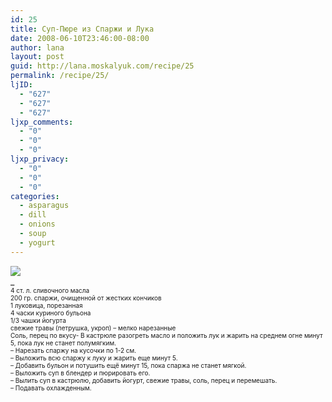 ```yaml
---
id: 25
title: Суп-Пюре из Спаржи и Лука
date: 2008-06-10T23:46:00-08:00
author: lana
layout: post
guid: http://lana.moskalyuk.com/recipe/25
permalink: /recipe/25/
ljID:
  - "627"
  - "627"
  - "627"
ljxp_comments:
  - "0"
  - "0"
  - "0"
ljxp_privacy:
  - "0"
  - "0"
  - "0"
categories:
  - asparagus
  - dill
  - onions
  - soup
  - yogurt
---
```

![](http://farm3.static.flickr.com/2257/2570008816_c963fb86b3.jpg?v=0)  
_<span style="font-size: x-small"><br /> 4 ст. л. сливочного масла<br /> 200 гр. спаржи, очищенной от жестких кончиков<br /> 1 луковица, порезанная<br /> 4 часки куриного бульона<br /> 1/3 чашки йогурта<br /> свежие травы (петрушка, укроп) &#8211; мелко нарезанные<br /> Соль, перец по вкусу- В кастрюле разогреть масло и положить лук и жарить на среднем огне минут 5, пока лук не станет полумягким.<br /> &#8211; Нарезать спаржу на кусочки по 1-2 см.<br /> &#8211; Выложить всю спаржу к луку и жарить еще минут 5.<br /> &#8211; Добавить бульон и потушить ещё минут 15, пока спаржа не станет мягкой.<br /> &#8211; Выложить суп в блендер и пюрировать его.<br /> &#8211; Вылить суп в кастрюлю, добавить йогурт, свежие травы, соль, перец и перемешать.<br /> &#8211; Подавать охлажденным.</p> 

<p>
  <em><span style="font-size: x-small"><em><font size="2"><img src="http://farm4.static.flickr.com/3267/2570010480_47f49577cf.jpg?v=0" alt="" /></p> 
  
  <p>
    </font></em></span> 
  </p>
  
  <p>
    </em></span></em>
  </p>